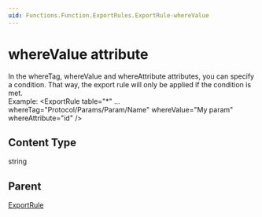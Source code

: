 ```yaml
---
uid: Functions.Function.ExportRules.ExportRule-whereValue
---
```


# whereValue attribute

In the whereTag, whereValue and whereAttribute attributes, you can specify a condition. That way, the export rule will only be applied if the condition is met.</br> 										 Example: <ExportRule table="*" ... whereTag="Protocol/Params/Param/Name" whereValue="My param" whereAttribute="id" />

## Content Type

string

## Parent

[ExportRule](xref:Functions.Function.ExportRules.ExportRule)
